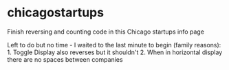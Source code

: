 # chicagostartups
Finish reversing and counting code in this Chicago startups info page


 Left to do but no time - I waited to the last minute to begin (family reasons):
        1. Toggle Display also reverses but it shouldn't 
        2. When in horizontal display there are no spaces between companies
